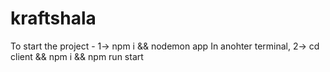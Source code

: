 # kraftshala
To start the project -
1-> npm i && nodemon app
In anohter terminal,
2-> cd client && npm i && npm run start
